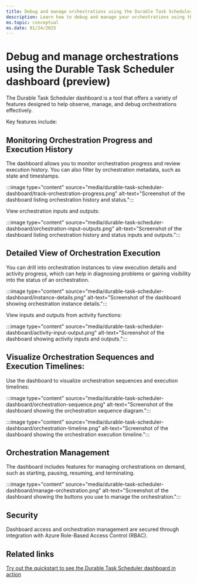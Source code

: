 ```yaml
---
title: Debug and manage orchestrations using the Durable Task Scheduler dashboard (preview)
description: Learn how to debug and manage your orchestrations using the Durable Task Scheduler.
ms.topic: conceptual
ms.date: 01/24/2025
---
```


# Debug and manage orchestrations using the Durable Task Scheduler dashboard (preview)

The Durable Task Scheduler dashboard is a tool that offers a variety of features designed to help observe, manage, and debug orchestrations effectively. 

Key features include:

## Monitoring Orchestration Progress and Execution History
The dashboard allows you to monitor orchestration progress and review execution history. You can also filter by orchestration metadata, such as state and timestamps.

:::image type="content" source="media/durable-task-scheduler-dashboard/track-orchestration-progress.png" alt-text="Screenshot of the dashboard listing orchestration history and status.":::

View orchestration inputs and outputs:

:::image type="content" source="media/durable-task-scheduler-dashboard/orchestration-input-outputs.png" alt-text="Screenshot of the dashboard listing orchestration history and status inputs and outputs.":::

## Detailed View of Orchestration Execution

You can drill into orchestration instances to view execution details and activity progress, which can help in diagnosing problems or gaining visibility into the status of an orchestration.

:::image type="content" source="media/durable-task-scheduler-dashboard/instance-details.png" alt-text="Screenshot of the dashboard showing orchestration instance details.":::

View inputs and outputs from activity functions:

:::image type="content" source="media/durable-task-scheduler-dashboard/activity-input-output.png" alt-text="Screenshot of the dashboard showing activity inputs and outputs.":::

## Visualize Orchestration Sequences and Execution Timelines: 

Use the dashboard to visualize orchestration sequences and execution timelines:

:::image type="content" source="media/durable-task-scheduler-dashboard/orchestration-sequence.png" alt-text="Screenshot of the dashboard showing the orchestration sequence diagram.":::

:::image type="content" source="media/durable-task-scheduler-dashboard/orchestration-timeline.png" alt-text="Screenshot of the dashboard showing the orchestration execution timeline.":::

## Orchestration Management 

The dashboard includes features for managing orchestrations on demand, such as starting, pausing, resuming, and terminating.

:::image type="content" source="media/durable-task-scheduler-dashboard/manage-orchestration.png" alt-text="Screenshot of the dashboard showing the buttons you use to manage the orchestration.":::

## Security 

Dashboard access and orchestration management are secured through integration with Azure Role-Based Access Control (RBAC).

## Related links

[Try out the quickstart to see the Durable Task Scheduler dashboard in action](./quickstart-durable-task-scheduler.md)
